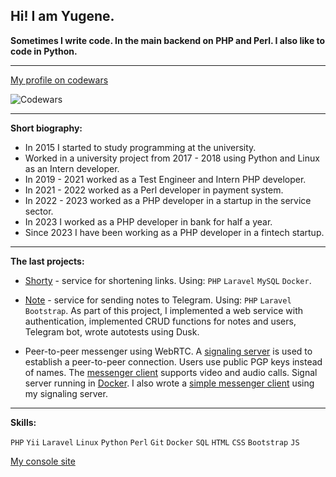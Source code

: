 ## Hi! I am Yugene.

**Sometimes I write code. In the main backend on PHP and Perl. I also like to code in Python.**

---

[My profile on codewars](https://www.codewars.com/users/Yugene)

![Codewars](https://www.codewars.com/users/Yugene/badges/large) 

---

**Short biography:**

- In 2015 I started to study programming at the university.
- Worked in a university project from 2017 - 2018 using Python and Linux as an Intern developer.
- In 2019 - 2021 worked as a Test Engineer and Intern PHP developer.
- In 2021 - 2022 worked as a Perl developer in payment system.
- In 2022 - 2023 worked as a PHP developer in a startup in the service sector.
- In 2023 I worked as a PHP developer in bank for half a year.
- Since 2023 I have been working as a PHP developer in a fintech startup.

---

**The last projects:**

- [Shorty](https://github.com/mir-evgenii/shorty) - service for shortening links. Using: `PHP` `Laravel` `MySQL` `Docker`.

- [Note](https://github.com/mir-evgenii/note) - service for sending notes to Telegram. Using: `PHP` `Laravel` `Bootstrap`. As part of this project, I implemented a web service with authentication, implemented CRUD functions for notes and users, Telegram bot, wrote autotests using Dusk.

- Peer-to-peer messenger using WebRTC. A [signaling server](https://github.com/mir-evgenii/signaling_server) is used to establish a peer-to-peer connection. Users use public PGP keys instead of names. The [messenger client](https://github.com/mir-evgenii/webrtc_messenger_client) supports video and audio calls. Signal server running in [Docker](https://github.com/mir-evgenii/doc_web_app). I also wrote a [simple messenger client](https://github.com/mir-evgenii/messenger_desktop_app) using my signaling server.

---

**Skills:**

`PHP` `Yii` `Laravel` `Linux` `Python` `Perl` `Git` `Docker` `SQL` `HTML` `CSS` `Bootstrap` `JS`

[My console site](https://mir-evgenii.github.io/)
